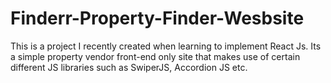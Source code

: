 # Finderr-Property-Finder-Wesbsite
This is a project I recently created when learning to implement React Js. Its a simple property vendor front-end only site that makes use of certain different JS libraries such as SwiperJS, Accordion JS etc. 
